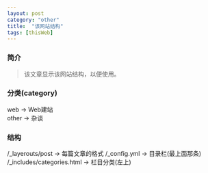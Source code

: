 ```yaml
---
layout: post
category: "other"
title:  "该网站结构"
tags: [thisWeb]
---
```


### 简介
> 该文章显示该网站结构，以便使用。

### 分类(category)
web -> Web建站  
other ->  杂谈 

### 结构
/_layerouts/post -> 每篇文章的格式 
/_config.yml -> 目录栏(最上面那条)
/_includes/categories.html -> 栏目分类(左上)
